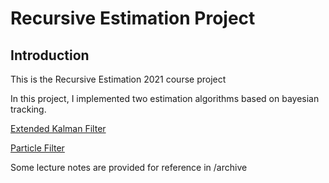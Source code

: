 # Recursive Estimation Project

## Introduction

This is the Recursive Estimation 2021 course project

In this project, I implemented two estimation algorithms based on bayesian tracking.

[Extended Kalman Filter](https://github.com/yuliangzhong/EKF_and_PF/tree/master/Extended_Kalman_Filter)

[Particle Filter](https://github.com/yuliangzhong/EKF_and_PF/tree/master/Particle_Filter)

Some lecture notes are provided for reference in /archive
